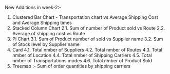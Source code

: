 New Additions in week-2:-
  1. Clustered Bar Chart - Transportation chart vs Average Shipping Cost and Average Shipping times
  2. Stacked Column Chart
     2.1. Sum of number of Product sold vs Route
     2.2. Average of shipping cost vs Route
  3. Pi Chart
     3.1. Sum of Product number of sold vs Supplier name
     3.2. Sum of Stock level by Supplier name
  4. Card
     4.1. Total nmber of Suppliers
     4.2. Total nmber of Routes
     4.3. Total nmber of Location
     4.4. Total nmber of Shipping Carriers
     4.5. Total nmber of Transportations modes
     4.6. Total nmber of Product Sold
  6. Treemap :- Sum of order quantities by shipping carriers
